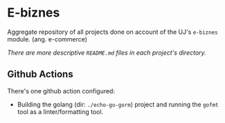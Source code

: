 # E-biznes

Aggregate repository of all projects done on account of the UJ's `e-biznes` module. (ang. e-commerce)

<i>There are more descriptive `README.md` files in each project's directory.</i>


## Github Actions
There's one github action configured:
- Building the golang (dir: `./echo-go-gorm`) project and running the `gofmt` tool as a linter/formatting tool.
